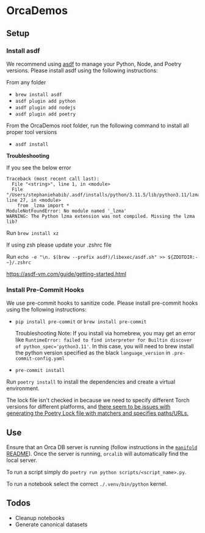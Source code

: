 # OrcaDemos

## Setup

### Install asdf

We recommend using [asdf](https://asdf-vm.com) to manage your Python, Node, and Poetry versions. Please install asdf using the following instructions:

From any folder

- `brew install asdf`
- `asdf plugin add python`
- `asdf plugin add nodejs`
- `asdf plugin add poetry`

From the OrcaDemos root folder, run the following command to install all proper tool versions

- `asdf install`

**Troubleshooting**

If you see the below error

```
Traceback (most recent call last):
  File "<string>", line 1, in <module>
  File "/Users/stephaniehabib/.asdf/installs/python/3.11.5/lib/python3.11/lzma.py", line 27, in <module>
    from _lzma import *
ModuleNotFoundError: No module named '_lzma'
WARNING: The Python lzma extension was not compiled. Missing the lzma lib?
```

Run `brew install xz`

If using zsh please update your .zshrc file

Run `echo -e "\n. $(brew --prefix asdf)/libexec/asdf.sh" >> ${ZDOTDIR:-~}/.zshrc`

https://asdf-vm.com/guide/getting-started.html

### Install Pre-Commit Hooks

We use pre-commit hooks to sanitize code. Please install pre-commit hooks using the following instructions:

- `pip install pre-commit` or `brew install pre-commit`

  Troubleshooting Note: If you install via homebrew, you may get an error like `RuntimeError: failed to find interpreter for Builtin discover of python_spec='python3.11'`. In this case, you will need to brew install the python version specified as the black `language_version` in `.pre-commit-config.yaml`

- `pre-commit install`

Run `poetry install` to install the dependencies and create a virtual environment.

The lock file isn't checked in because we need to specify different Torch versions for different platforms, and
[there seem to be issues with generating the Poetry Lock file with matchers and specifies paths/URLs.](https://github.com/python-poetry/poetry/issues/3959#issuecomment-1251672579)

## Use

Ensure that an Orca DB server is running (follow instructions in the  [`manifold` README](https://github.com/OrcaDB/orca/blob/main/README.md)). Once the server is running, `orcalib` will automatically find the local server.

To run a script simply do `poetry run python scripts/<script_name>.py`.

To run a notebook select the correct `./.venv/bin/python` kernel.

## Todos
- Cleanup notebooks
- Generate canonical datasets
